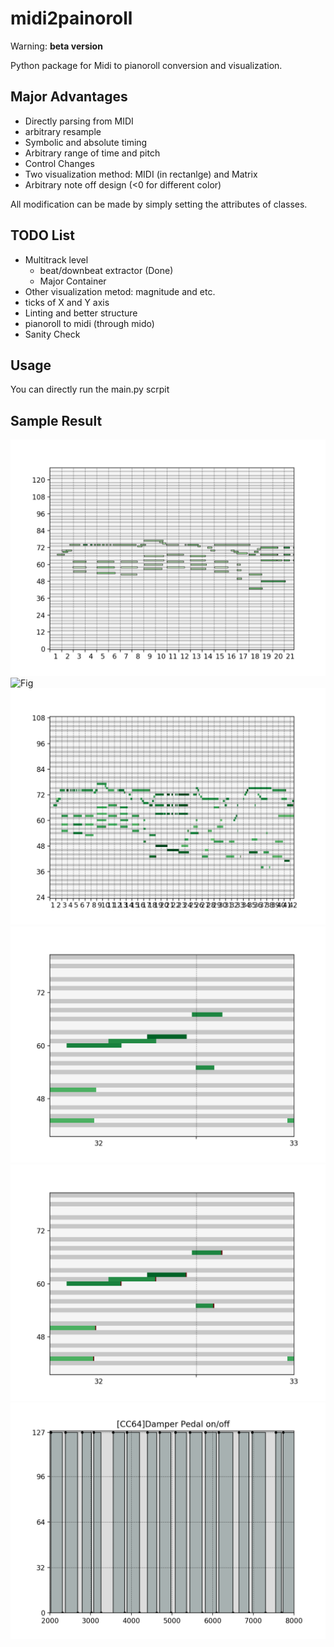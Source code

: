 # midi2painoroll
Warning: **beta version**

Python package for Midi to pianoroll conversion and visualization.

## Major Advantages
* Directly parsing from MIDI
* arbitrary resample
* Symbolic and absolute timing
* Arbitrary range of time and pitch
* Control Changes
* Two visualization method: MIDI (in rectanlge) and Matrix
* Arbitrary note off design (<0 for different color)

All modification can be made by simply setting the attributes of classes.

## TODO List
* Multitrack level
    * beat/downbeat extractor (Done)
    * Major Container
* Other visualization metod: magnitude and etc.
* ticks of X and Y axis
* Linting and better structure
* pianoroll to midi (through mido)
* Sanity Check


## Usage

You can directly run the main.py scrpit

## Sample Result

![Fig](figs/symbolic.png)
![Fig](figs/figs/absolute.png)
![Fig](figs/symbolic_larger.png)
![Fig](figs/symbolic_off_none.png)
![Fig](figs/symbolic_off_-1.png)
![Fig](figs/cc_64.png)
